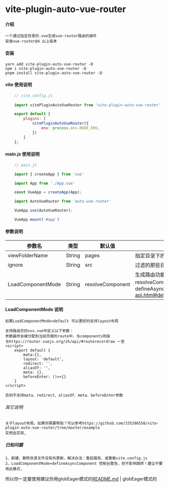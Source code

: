 # vite-plugin-auto-vue-router
#### 介绍
    一个通过指定目录的.vue生成vue-router路由的插件
    安装vue-router@4 以上版本


#### 安装
    yarn add vite-plugin-auto-vue-router -D
    npm i vite-plugin-auto-vue-router -D
    pnpm install vite-plugin-auto-vue-router -D

#### vite 使用说明
```js
    // vite.config.js
    
    import vitePluginAutoVueRouter from 'vite-plugin-auto-vue-router'

    export default {
        plugins: [
            vitePluginAutoVueRouter({
                env: process.env.NODE_ENV,
            })
        ]
    };
```

#### main.js 使用说明
```js
    // main.js

    import { createApp } from 'vue'

    import App from './App.vue'

    const VueApp = createApp(App);

    import AutoVueRouter from 'auto-vue-router'

    VueApp.use(AutoVueRouter);

    VueApp.mount('#app')
```


#### 参数说明
| 参数名 | 类型 | 默认值 | 说明 |
| -------- | -------- | -------- | -------- |
| viewFolderName | String | pages | 指定目录下的.vue生成路由 |
| ignore | String | src | 过滤的那些目录的.vue不要生成路由 |
| LoadComponentMode | String | resolveComponent | 生成路由功能模式: default=一次性加载全部、resolveComponent=异步加载、defineAsyncComponent=https://v3.cn.vuejs.org/api/global-api.html#defineasynccomponent |

#### LoadComponentMode 说明
    如果LoadComponentMode=default 可以更好的支持layout布局

    支持路由页的xxx.vue中定义以下参数：
    参数最终会被分配到当前页面的route中，与components同级
    与https://router.vuejs.org/zh/api/#routerecordraw 一至
    <script>
        export default {
            mata:{},
            layout: 'default',
            redirect: '',
            aliasOf: '',
            meta: {},
            beforeEnter: ()=>{}
        }
    </script>

    否则不支持mata、redirect、aliasOf、meta、beforeEnter参数
###### 其它说明
    关于layout布局，如果你需要帮助？可以参考https://github.com/335296558/vite-plugin-auto-vue-router/tree/master/example
    实例去实现,
    

##### 已知问题
    1、新建、删除目录文件没有热更新，解决办法：重启服务、或重载vite.config.js
    2、LoadComponentMode=defineAsyncComponent 控制台警告，但不影响跳转！建议不要用此模式，
    
所以你一定要使用建议你用globEager模式的[README.md](README.globEager.md) | globEager模式的